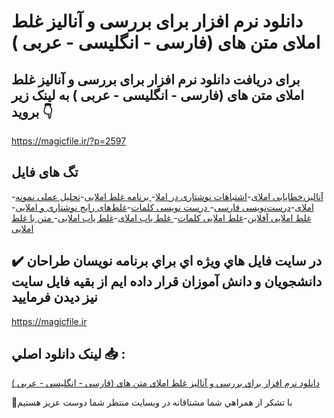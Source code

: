 # دانلود نرم افزار برای بررسی و آنالیز غلط املای متن های (فارسی - انگلیسی - عربی )

## برای دریافت دانلود نرم افزار برای بررسی و آنالیز غلط املای متن های (فارسی - انگلیسی - عربی ) به لینک زیر بروید 👇

https://magicfile.ir/?p=2597

## تگ های فایل

-[آنالیز،خطایابی املای](https://magicfile.ir/product/%d9%86%d8%b1%d9%85-%d8%a7%d9%81%d8%b2%d8%a7%d8%b1-%d8%a8%d8%b1%d8%a7%db%8c-%d8%a8%d8%b1%d8%b1%d8%b3%db%8c-%d9%88-%d8%a2%d9%86%d8%a7%d9%84%db%8c%d8%b2-%d8%ba%d9%84%d8%b7-%d8%a7%d9%85%d9%84%d8%a7%db%8c-%d9%85%d8%aa%d9%86-%d9%81%d8%a7%d8%b1%d8%b3%db%8c-%d8%a7%d9%86%da%af%d9%84%db%8c%d8%b3%db%8c-%d8%b9%d8%b1%d8%a8%db%8c/)-[اشتباهات نوشتاری در املا](https://magicfile.ir/product/%d9%86%d8%b1%d9%85-%d8%a7%d9%81%d8%b2%d8%a7%d8%b1-%d8%a8%d8%b1%d8%a7%db%8c-%d8%a8%d8%b1%d8%b1%d8%b3%db%8c-%d9%88-%d8%a2%d9%86%d8%a7%d9%84%db%8c%d8%b2-%d8%ba%d9%84%d8%b7-%d8%a7%d9%85%d9%84%d8%a7%db%8c-%d9%85%d8%aa%d9%86-%d9%81%d8%a7%d8%b1%d8%b3%db%8c-%d8%a7%d9%86%da%af%d9%84%db%8c%d8%b3%db%8c-%d8%b9%d8%b1%d8%a8%db%8c/)-[ برنامه غلط املایی](https://magicfile.ir/product/%d9%86%d8%b1%d9%85-%d8%a7%d9%81%d8%b2%d8%a7%d8%b1-%d8%a8%d8%b1%d8%a7%db%8c-%d8%a8%d8%b1%d8%b1%d8%b3%db%8c-%d9%88-%d8%a2%d9%86%d8%a7%d9%84%db%8c%d8%b2-%d8%ba%d9%84%d8%b7-%d8%a7%d9%85%d9%84%d8%a7%db%8c-%d9%85%d8%aa%d9%86-%d9%81%d8%a7%d8%b1%d8%b3%db%8c-%d8%a7%d9%86%da%af%d9%84%db%8c%d8%b3%db%8c-%d8%b9%d8%b1%d8%a8%db%8c/)-[تحلیل عملی نمونه املای](https://magicfile.ir/product/%d9%86%d8%b1%d9%85-%d8%a7%d9%81%d8%b2%d8%a7%d8%b1-%d8%a8%d8%b1%d8%a7%db%8c-%d8%a8%d8%b1%d8%b1%d8%b3%db%8c-%d9%88-%d8%a2%d9%86%d8%a7%d9%84%db%8c%d8%b2-%d8%ba%d9%84%d8%b7-%d8%a7%d9%85%d9%84%d8%a7%db%8c-%d9%85%d8%aa%d9%86-%d9%81%d8%a7%d8%b1%d8%b3%db%8c-%d8%a7%d9%86%da%af%d9%84%db%8c%d8%b3%db%8c-%d8%b9%d8%b1%d8%a8%db%8c/)-[درست‌نویسی فارسی](https://magicfile.ir/product/%d9%86%d8%b1%d9%85-%d8%a7%d9%81%d8%b2%d8%a7%d8%b1-%d8%a8%d8%b1%d8%a7%db%8c-%d8%a8%d8%b1%d8%b1%d8%b3%db%8c-%d9%88-%d8%a2%d9%86%d8%a7%d9%84%db%8c%d8%b2-%d8%ba%d9%84%d8%b7-%d8%a7%d9%85%d9%84%d8%a7%db%8c-%d9%85%d8%aa%d9%86-%d9%81%d8%a7%d8%b1%d8%b3%db%8c-%d8%a7%d9%86%da%af%d9%84%db%8c%d8%b3%db%8c-%d8%b9%d8%b1%d8%a8%db%8c/)-[ درست نویسی کلمات](https://magicfile.ir/product/%d9%86%d8%b1%d9%85-%d8%a7%d9%81%d8%b2%d8%a7%d8%b1-%d8%a8%d8%b1%d8%a7%db%8c-%d8%a8%d8%b1%d8%b1%d8%b3%db%8c-%d9%88-%d8%a2%d9%86%d8%a7%d9%84%db%8c%d8%b2-%d8%ba%d9%84%d8%b7-%d8%a7%d9%85%d9%84%d8%a7%db%8c-%d9%85%d8%aa%d9%86-%d9%81%d8%a7%d8%b1%d8%b3%db%8c-%d8%a7%d9%86%da%af%d9%84%db%8c%d8%b3%db%8c-%d8%b9%d8%b1%d8%a8%db%8c/)-[غلط‌های رایج نوشتاری و املایی](https://magicfile.ir/product/%d9%86%d8%b1%d9%85-%d8%a7%d9%81%d8%b2%d8%a7%d8%b1-%d8%a8%d8%b1%d8%a7%db%8c-%d8%a8%d8%b1%d8%b1%d8%b3%db%8c-%d9%88-%d8%a2%d9%86%d8%a7%d9%84%db%8c%d8%b2-%d8%ba%d9%84%d8%b7-%d8%a7%d9%85%d9%84%d8%a7%db%8c-%d9%85%d8%aa%d9%86-%d9%81%d8%a7%d8%b1%d8%b3%db%8c-%d8%a7%d9%86%da%af%d9%84%db%8c%d8%b3%db%8c-%d8%b9%d8%b1%d8%a8%db%8c/)-[ غلط املایی آفلاین](https://magicfile.ir/product/%d9%86%d8%b1%d9%85-%d8%a7%d9%81%d8%b2%d8%a7%d8%b1-%d8%a8%d8%b1%d8%a7%db%8c-%d8%a8%d8%b1%d8%b1%d8%b3%db%8c-%d9%88-%d8%a2%d9%86%d8%a7%d9%84%db%8c%d8%b2-%d8%ba%d9%84%d8%b7-%d8%a7%d9%85%d9%84%d8%a7%db%8c-%d9%85%d8%aa%d9%86-%d9%81%d8%a7%d8%b1%d8%b3%db%8c-%d8%a7%d9%86%da%af%d9%84%db%8c%d8%b3%db%8c-%d8%b9%d8%b1%d8%a8%db%8c/)-[غلط املایی کلمات](https://magicfile.ir/product/%d9%86%d8%b1%d9%85-%d8%a7%d9%81%d8%b2%d8%a7%d8%b1-%d8%a8%d8%b1%d8%a7%db%8c-%d8%a8%d8%b1%d8%b1%d8%b3%db%8c-%d9%88-%d8%a2%d9%86%d8%a7%d9%84%db%8c%d8%b2-%d8%ba%d9%84%d8%b7-%d8%a7%d9%85%d9%84%d8%a7%db%8c-%d9%85%d8%aa%d9%86-%d9%81%d8%a7%d8%b1%d8%b3%db%8c-%d8%a7%d9%86%da%af%d9%84%db%8c%d8%b3%db%8c-%d8%b9%d8%b1%d8%a8%db%8c/)-[ غلط یاب املای](https://magicfile.ir/product/%d9%86%d8%b1%d9%85-%d8%a7%d9%81%d8%b2%d8%a7%d8%b1-%d8%a8%d8%b1%d8%a7%db%8c-%d8%a8%d8%b1%d8%b1%d8%b3%db%8c-%d9%88-%d8%a2%d9%86%d8%a7%d9%84%db%8c%d8%b2-%d8%ba%d9%84%d8%b7-%d8%a7%d9%85%d9%84%d8%a7%db%8c-%d9%85%d8%aa%d9%86-%d9%81%d8%a7%d8%b1%d8%b3%db%8c-%d8%a7%d9%86%da%af%d9%84%db%8c%d8%b3%db%8c-%d8%b9%d8%b1%d8%a8%db%8c/)-[غلط یاب املایی](https://magicfile.ir/product/%d9%86%d8%b1%d9%85-%d8%a7%d9%81%d8%b2%d8%a7%d8%b1-%d8%a8%d8%b1%d8%a7%db%8c-%d8%a8%d8%b1%d8%b1%d8%b3%db%8c-%d9%88-%d8%a2%d9%86%d8%a7%d9%84%db%8c%d8%b2-%d8%ba%d9%84%d8%b7-%d8%a7%d9%85%d9%84%d8%a7%db%8c-%d9%85%d8%aa%d9%86-%d9%81%d8%a7%d8%b1%d8%b3%db%8c-%d8%a7%d9%86%da%af%d9%84%db%8c%d8%b3%db%8c-%d8%b9%d8%b1%d8%a8%db%8c/)-[ متن با غلط املایی](https://magicfile.ir/product/%d9%86%d8%b1%d9%85-%d8%a7%d9%81%d8%b2%d8%a7%d8%b1-%d8%a8%d8%b1%d8%a7%db%8c-%d8%a8%d8%b1%d8%b1%d8%b3%db%8c-%d9%88-%d8%a2%d9%86%d8%a7%d9%84%db%8c%d8%b2-%d8%ba%d9%84%d8%b7-%d8%a7%d9%85%d9%84%d8%a7%db%8c-%d9%85%d8%aa%d9%86-%d9%81%d8%a7%d8%b1%d8%b3%db%8c-%d8%a7%d9%86%da%af%d9%84%db%8c%d8%b3%db%8c-%d8%b9%d8%b1%d8%a8%db%8c/)

## ✔️ در سايت فايل هاي ويژه اي براي برنامه نويسان طراحان دانشجويان و دانش آموزان قرار داده ايم از بقيه فايل سايت نيز ديدن فرماييد

https://magicfile.ir


## لينک دانلود اصلي 📥 :

[دانلود نرم افزار برای بررسی و آنالیز غلط املای متن های (فارسی - انگلیسی - عربی )](https://magicfile.ir/product/%d9%86%d8%b1%d9%85-%d8%a7%d9%81%d8%b2%d8%a7%d8%b1-%d8%a8%d8%b1%d8%a7%db%8c-%d8%a8%d8%b1%d8%b1%d8%b3%db%8c-%d9%88-%d8%a2%d9%86%d8%a7%d9%84%db%8c%d8%b2-%d8%ba%d9%84%d8%b7-%d8%a7%d9%85%d9%84%d8%a7%db%8c-%d9%85%d8%aa%d9%86-%d9%81%d8%a7%d8%b1%d8%b3%db%8c-%d8%a7%d9%86%da%af%d9%84%db%8c%d8%b3%db%8c-%d8%b9%d8%b1%d8%a8%db%8c/) 


🙏با تشکر از همراهي شما مشتاقانه در وبسایت منتظر شما دوست عزیز هستیم

